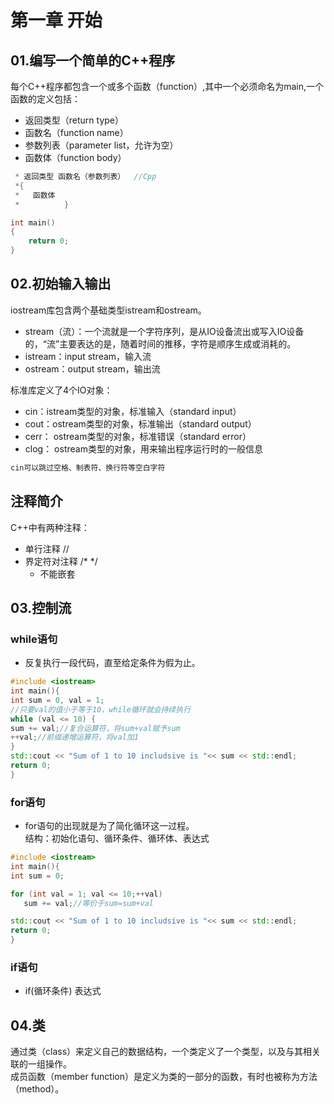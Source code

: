 # 第一章 开始
## 01.编写一个简单的C++程序
每个C++程序都包含一个或多个函数（function）,其中一个必须命名为main,一个函数的定义包括：   
  * 返回类型（return type）   
  * 函数名（function name）  
  * 参数列表（parameter list，允许为空）   
  * 函数体（function body）  
```cpp
 * 返回类型 函数名（参数列表）  //Cpp
 *{
 *   函数体
 *          }

int main() 
{
	return 0; 
}
```

## 02.初始输入输出
iostream库包含两个基础类型istream和ostream。
 * stream（流）：一个流就是一个字符序列，是从IO设备流出或写入IO设备的，“流”主要表达的是，随着时间的推移，字符是顺序生成或消耗的。  
 * istream：input stream，输入流
 * ostream：output stream，输出流

标准库定义了4个IO对象：  
 * cin：istream类型的对象，标准输入（standard input）
 * cout：ostream类型的对象，标准输出（standard output）
 * cerr： ostream类型的对象，标准错误（standard error）
 * clog： ostream类型的对象，用来输出程序运行时的一般信息

```diff
cin可以跳过空格、制表符、换行符等空白字符
```

## 注释简介
C++中有两种注释：    
 * 单行注释
   //  
 * 界定符对注释
   /*
         */  
   - 不能嵌套

## 03.控制流
### while语句
 * 反复执行一段代码，直至给定条件为假为止。
```cpp
#include <iostream>
int main(){
int sum = 0, val = 1;
//只要val的值小于等于10，while循环就会持续执行
while (val <= 10) {
sum += val;//复合运算符，将sum+val赋予sum
++val;//前缀递增运算符，将val加1
}
std::cout << "Sum of 1 to 10 includsive is "<< sum << std::endl;
return 0;
}
```
### for语句
 * for语句的出现就是为了简化循环这一过程。  
  	结构：初始化语句、循环条件、循环体、表达式
 ```cpp
#include <iostream>
int main(){
int sum = 0;

for (int val = 1; val <= 10;++val) 
	sum += val;//等价于sum=sum+val

std::cout << "Sum of 1 to 10 includsive is "<< sum << std::endl;
return 0;
}
 ```
### if语句
 * if(循环条件) 表达式

## 04.类
通过类（class）来定义自己的数据结构，一个类定义了一个类型，以及与其相关联的一组操作。     
成员函数（member function）是定义为类的一部分的函数，有时也被称为方法（method）。    







